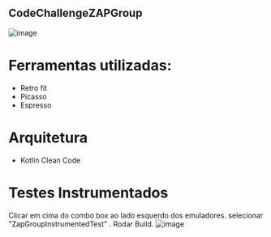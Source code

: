 ## CodeChallengeZAPGroup

![image](https://user-images.githubusercontent.com/90589088/149856462-e4c4b8b1-4099-40ec-9b0a-e88ffb08cdad.png)

# Ferramentas utilizadas:
- Retro fit
- Picasso 
- Espresso


# Arquitetura
- Kotlin Clean Code


# Testes Instrumentados

Clicar em cima do combo box ao lado esquerdo dos emuladores. selecionar "ZapGroupInstrumentedTest" . Rodar Build. 
![image](https://user-images.githubusercontent.com/90589088/149857251-087cd25e-409c-47e2-9800-6f9d1ae32c0f.png)
